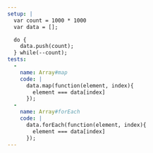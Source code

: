 ```yaml
---
setup: |
  var count = 1000 * 1000
  var data = [];

  do {
    data.push(count);
  } while(--count);
tests:
  -
    name: Array#map
    code: |
      data.map(function(element, index){
        element === data[index]
      });
  -
    name: Array#forEach
    code: |
      data.forEach(function(element, index){
        element === data[index]
      });
---
```

